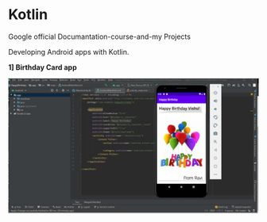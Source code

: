 # Kotlin
Google official Documantation-course-and-my Projects 

Developing Android apps with Kotlin.

**1] Birthday Card app**

<p align="center"><img src="assets/hap.png" /></p>
